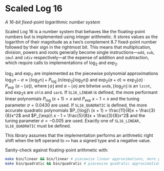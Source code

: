 # Scaled Log 16

_A 16-bit fixed-point logarithmic number system_

Scaled Log 16 is a number system that behaves like the floating-point numbers but is implemented using integer arithmetic. It stores values as the logarithm of their magnitude as a two’s complement 8.7 fixed-point number followed by their sign in the rightmost bit. This means that multiplication, division, powers and roots generally become single instructions—`add`, `sub`, `imul` and `idiv` respectively—at the expense of addition and subtraction, which require calls to implementations of $\log_2$ and $\exp_2$.

$\log_2$ and $\exp_2$ are implemented as the piecewise polynomial approximations $\log_2 n - \sigma \approx \lfloor \log_2 n \rfloor + P_{\log}\ (n / \exp_2 \lfloor \log_2 n \rfloor)$ and $\exp_2 (a + \sigma) \approx \exp_2 \lfloor a \rfloor \cdot P_{\exp}\ (a - \lfloor a \rfloor)$, where $\lfloor a \rfloor$ and $a - \lfloor a \rfloor$ are bitwise `and`s, $\lfloor \log_2 n \rfloor$ is an `lzcnt`, and $\exp_2$s are `shl`s and `sar`s. If `SL16_LINEAR` is defined, the more performant linear polynomials $P_{\log}\ (x + 1) = x$ and $P_{\exp}\ x - 1 = x$ and the tuning parameter $\sigma = 0.0430$ are used. If `SL16_QUADRATIC` is defined, the more accurate quadratic polynomials $P_{\log}\ (x + 1) = \frac{11}{8}x + \frac{3}{8}x^2$ and $P_{\exp}\ x - 1 = \frac{5}{8}x + \frac{3}{8}x^2$ and the tuning parameter $\sigma = -0.005$ are used. Exactly one of `SL16_LINEAR, SL16_QUADRATIC` must be defined.

This library assumes that the implementation performs an arithmetic right shift when the left operand to `>>` has a signed type and a negative value.

Sanity-check against floating-point arithmetic with:

```sh
make bin/linear && bin/linear # piecewise linear approximations, more performant
make bin/quadratic && bin/quadratic # piecewise quadratic approximations, more accurate
```
